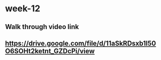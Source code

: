 # week-12


## Walk through video link
## https://drive.google.com/file/d/11aSkRDsxb1l50O6SOHt2ketnt_GZDcPi/view
